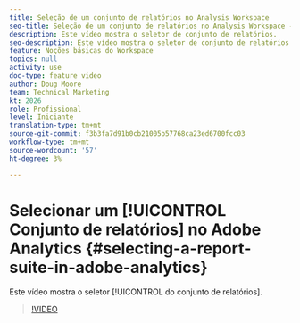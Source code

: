 ```yaml
---
title: Seleção de um conjunto de relatórios no Analysis Workspace
seo-title: Seleção de um conjunto de relatórios no Analysis Workspace - Adobe Analytics
description: Este vídeo mostra o seletor de conjunto de relatórios.
seo-description: Este vídeo mostra o seletor de conjunto de relatórios. - Adobe Analytics
feature: Noções básicas do Workspace
topics: null
activity: use
doc-type: feature video
author: Doug Moore
team: Technical Marketing
kt: 2026
role: Profissional
level: Iniciante
translation-type: tm+mt
source-git-commit: f3b3fa7d91b0cb21005b57768ca23ed6700fcc03
workflow-type: tm+mt
source-wordcount: '57'
ht-degree: 3%

---
```



# Selecionar um [!UICONTROL Conjunto de relatórios] no Adobe Analytics {#selecting-a-report-suite-in-adobe-analytics}

Este vídeo mostra o seletor [!UICONTROL do conjunto de relatórios].

>[!VIDEO](https://video.tv.adobe.com/v/23967/?quality=12)
